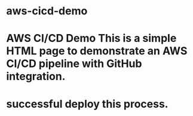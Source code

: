 # aws-cicd-demo
# AWS CI/CD Demo  This is a simple HTML page to demonstrate an AWS CI/CD pipeline with GitHub integration.

# successful deploy this process.
